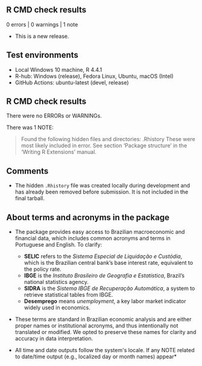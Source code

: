 ## R CMD check results

0 errors | 0 warnings | 1 note

* This is a new release.

## Test environments

* Local Windows 10 machine, R 4.4.1
* R-hub: Windows (release), Fedora Linux, Ubuntu, macOS (Intel)
* GitHub Actions: ubuntu-latest (devel, release)

## R CMD check results

There were no ERRORs or WARNINGs.

There was 1 NOTE:

> Found the following hidden files and directories:
  .Rhistory
  These were most likely included in error. See section ‘Package structure’ in the ‘Writing R Extensions’ manual.

## Comments

* The hidden `.Rhistory` file was created locally during development and has already been removed before submission. It is not included in the final tarball.

## About terms and acronyms in the package

* The package provides easy access to Brazilian macroeconomic and financial data, which includes common acronyms and terms in Portuguese and English. To clarify:

  - **SELIC** refers to the *Sistema Especial de Liquidação e Custódia*, which is the Brazilian central bank’s base interest rate, equivalent to the policy rate.
  - **IBGE** is the *Instituto Brasileiro de Geografia e Estatística*, Brazil’s national statistics agency.
  - **SIDRA** is the *Sistema IBGE de Recuperação Automática*, a system to retrieve statistical tables from IBGE.
  - **Desemprego** means *unemployment*, a key labor market indicator widely used in economics.

* These terms are standard in Brazilian economic analysis and are either proper names or institutional acronyms, and thus intentionally not translated or modified. We opted to preserve these names for clarity and accuracy in data interpretation.

* All time and date outputs follow the system's locale. If any NOTE related to date/time output (e.g., localized day or month names) appear*



